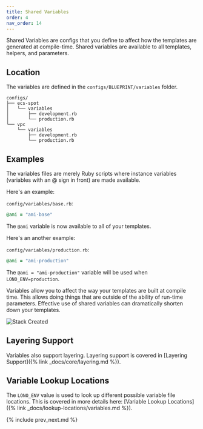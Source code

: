 ```yaml
---
title: Shared Variables
order: 4
nav_order: 14
---
```


Shared Variables are configs that you define to affect how the templates are generated at compile-time. Shared variables are available to all templates, helpers, and parameters.

## Location

The variables are defined in the `configs/BLUEPRINT/variables` folder.

    configs/
    ├── ecs-spot
    │   └── variables
    │       ├── development.rb
    │       └── production.rb
    └── vpc
        └── variables
            ├── development.rb
            └── production.rb

## Examples

The variables files are merely Ruby scripts where instance variables (variables with an @ sign in front) are made available.

Here's an example:

`config/variables/base.rb`:

```ruby
@ami = "ami-base"
```

The `@ami` variable is now available to all of your templates.

Here's an another example:

`config/variables/production.rb`:

```ruby
@ami = "ami-production"
```

The `@ami = "ami-production"` variable will be used when `LONO_ENV=production`.

Variables allow you to affect the way your templates are built at compile time. This allows doing things that are outside of the ability of run-time parameters. Effective use of shared variables can dramatically shorten down your templates.

<img src="/img/tutorial/lono-flowchart.png" alt="Stack Created" class="doc-photo lono-flowchart">

## Layering Support

Variables also support layering. Layering support is covered in [Layering Support]({% link _docs/core/layering.md %}).

## Variable Lookup Locations

The `LONO_ENV` value is used to look up different possible variable file locations. This is covered in more details here: [Variable Lookup Locations]({% link _docs/lookup-locations/variables.md %}).

{% include prev_next.md %}
